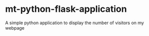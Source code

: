 # mt-python-flask-application
A simple python application to display the number of visitors on my webpage
